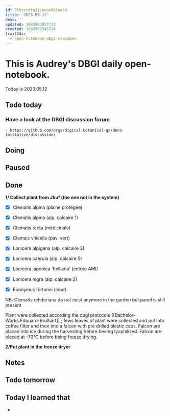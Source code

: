 ```yaml
---
id: 7tkcxc8tg11jeuax6k1aqc4
title: '2023-05-12'
desc: ''
updated: 1683903057732
created: 1683902545724
traitIds:
  - open-notebook-dbgi-alecabec
---
```



# This is Audrey's DBGI daily open-notebook.

Today is 2023.05.12

## Todo today

### Have a look at the DBGI discussion forum
    - https://github.com/orgs/digital-botanical-gardens-initiative/discussions

###
###

## Doing

## Paused

## Done
**1/ Collect plant from Jbuf (the one not in the system)**
- [X] Clematis alpina (plaine protégée)
- [X] Clematis alpina (alp. calcaire 1)
- [X] Clematis recta (médicinale)
- [X] Clemais viticella (pav. vert) 

- [X] Lonicera alpigena (alp. calcaire 3)
- [X] Lonicera caerula (alp. calcaire 5)
- [X] Lonicera japonica 'helliana' (entrée AMI) 
- [X] Lonicera nigra (alp. calcaire 2)

- [X] Euonymus fortunei (cour) 

NB: Clematis rehderiana do not exist anymore in the garden but panel is still present

Plant were collected according the dbgi protocole [[Bachelor-Works.Edouard-Brülhart]] ; fews leaves of plant were collected and put into coffee filter and then into a falcon with pre drilled plastic caps. Falcon are placed into ice during the harvesting before beeing lyophilized. Falcon are placed at -70°C before being freeze drying. 

**2/Put plant in the freeze dryer**



## Notes

## Todo tomorrow

###
###
###


## Today I learned that

- 